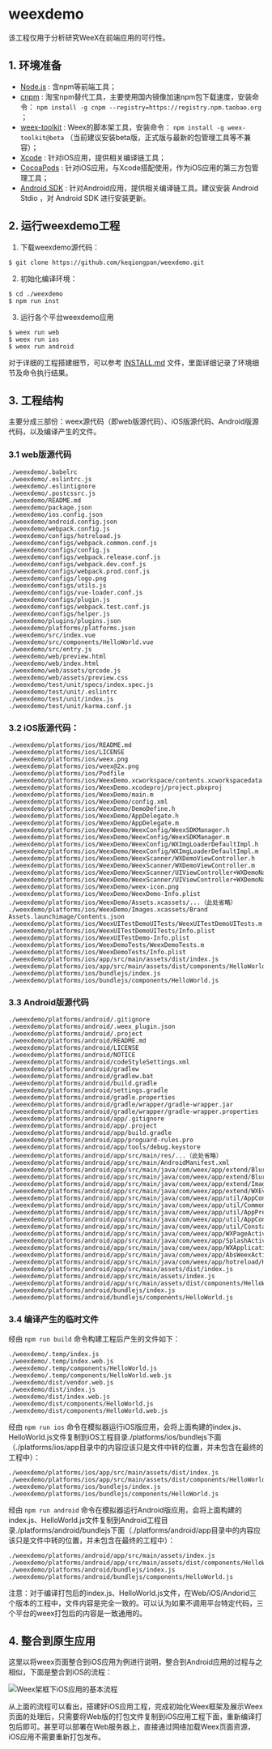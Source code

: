 # weexdemo

该工程仅用于分析研究WeeX在前端应用的可行性。


## 1. 环境准备

- [Node.js](https://nodejs.org/en/download/) : 含npm等前端工具；
- [cnpm](http://npm.taobao.org/) : 淘宝npm替代工具，主要使用国内镜像加速npm包下载速度，安装命令： `npm install -g cnpm --registry=https://registry.npm.taobao.org` ；
- [weex-toolkit](https://weex.apache.org/zh/guide/introduction.html) : Weex的脚本架工具，安装命令： `npm install -g weex-toolkit@beta` （当前建议安装beta版，正式版与最新的包管理工具等不兼容）；
- [Xcode](https://developer.apple.com/xcode/) : 针对iOS应用，提供相关编译链工具；
- [CocoaPods](https://cocoapods.org/) : 针对iOS应用，与Xcode搭配使用，作为iOS应用的第三方包管理工具；
- [Android SDK](https://developer.android.com/) : 针对Android应用，提供相关编译链工具。建议安装 Android Stdio ，对 Android SDK 进行安装更新。


## 2. 运行weexdemo工程

1. 下载weexdemo源代码：

```
$ git clone https://github.com/keqiongpan/weexdemo.git
```

2. 初始化编译环境：

```
$ cd ./weexdemo
$ npm run inst
```

3. 运行各个平台weexdemo应用

```
$ weex run web
$ weex run ios
$ weex run android
```

对于详细的工程搭建细节，可以参考 [INSTALL.md](INSTALL.md) 文件，里面详细记录了环境细节及命令执行结果。


## 3. 工程结构

主要分成三部份：weex源代码（即web版源代码）、iOS版源代码、Android版源代码，以及编译产生的文件。

### 3.1 web版源代码

```
./weexdemo/.babelrc
./weexdemo/.eslintrc.js
./weexdemo/.eslintignore
./weexdemo/.postcssrc.js
./weexdemo/README.md
./weexdemo/package.json
./weexdemo/ios.config.json
./weexdemo/android.config.json
./weexdemo/webpack.config.js
./weexdemo/configs/hotreload.js
./weexdemo/configs/webpack.common.conf.js
./weexdemo/configs/config.js
./weexdemo/configs/webpack.release.conf.js
./weexdemo/configs/webpack.dev.conf.js
./weexdemo/configs/webpack.prod.conf.js
./weexdemo/configs/logo.png
./weexdemo/configs/utils.js
./weexdemo/configs/vue-loader.conf.js
./weexdemo/configs/plugin.js
./weexdemo/configs/webpack.test.conf.js
./weexdemo/configs/helper.js
./weexdemo/plugins/plugins.json
./weexdemo/platforms/platforms.json
./weexdemo/src/index.vue
./weexdemo/src/components/HelloWorld.vue
./weexdemo/src/entry.js
./weexdemo/web/preview.html
./weexdemo/web/index.html
./weexdemo/web/assets/qrcode.js
./weexdemo/web/assets/preview.css
./weexdemo/test/unit/specs/index.spec.js
./weexdemo/test/unit/.eslintrc
./weexdemo/test/unit/index.js
./weexdemo/test/unit/karma.conf.js
```

### 3.2 iOS版源代码：

```
./weexdemo/platforms/ios/README.md
./weexdemo/platforms/ios/LICENSE
./weexdemo/platforms/ios/weex.png
./weexdemo/platforms/ios/weex@2x.png
./weexdemo/platforms/ios/Podfile
./weexdemo/platforms/ios/WeexDemo.xcworkspace/contents.xcworkspacedata
./weexdemo/platforms/ios/WeexDemo.xcodeproj/project.pbxproj
./weexdemo/platforms/ios/WeexDemo/main.m
./weexdemo/platforms/ios/WeexDemo/config.xml
./weexdemo/platforms/ios/WeexDemo/DemoDefine.h
./weexdemo/platforms/ios/WeexDemo/AppDelegate.h
./weexdemo/platforms/ios/WeexDemo/AppDelegate.m
./weexdemo/platforms/ios/WeexDemo/WeexConfig/WeexSDKManager.h
./weexdemo/platforms/ios/WeexDemo/WeexConfig/WeexSDKManager.m
./weexdemo/platforms/ios/WeexDemo/WeexConfig/WXImgLoaderDefaultImpl.h
./weexdemo/platforms/ios/WeexDemo/WeexConfig/WXImgLoaderDefaultImpl.m
./weexdemo/platforms/ios/WeexDemo/WeexScanner/WXDemoViewController.h
./weexdemo/platforms/ios/WeexDemo/WeexScanner/WXDemoViewController.m
./weexdemo/platforms/ios/WeexDemo/WeexScanner/UIViewController+WXDemoNaviBar.m
./weexdemo/platforms/ios/WeexDemo/WeexScanner/UIViewController+WXDemoNaviBar.h
./weexdemo/platforms/ios/WeexDemo/weex-icon.png
./weexdemo/platforms/ios/WeexDemo/WeexDemo-Info.plist
./weexdemo/platforms/ios/WeexDemo/Assets.xcassets/...（此处省略）
./weexdemo/platforms/ios/WeexDemo/Images.xcassets/Brand Assets.launchimage/Contents.json
./weexdemo/platforms/ios/WeexUITestDemoUITests/WeexUITestDemoUITests.m
./weexdemo/platforms/ios/WeexUITestDemoUITests/Info.plist
./weexdemo/platforms/ios/WeexUITestDemo-Info.plist
./weexdemo/platforms/ios/WeexDemoTests/WeexDemoTests.m
./weexdemo/platforms/ios/WeexDemoTests/Info.plist
./weexdemo/platforms/ios/app/src/main/assets/dist/index.js
./weexdemo/platforms/ios/app/src/main/assets/dist/components/HelloWorld.js
./weexdemo/platforms/ios/bundlejs/index.js
./weexdemo/platforms/ios/bundlejs/components/HelloWorld.js
```

### 3.3 Android版源代码

```
./weexdemo/platforms/android/.gitignore
./weexdemo/platforms/android/.weex_plugin.json
./weexdemo/platforms/android/.project
./weexdemo/platforms/android/README.md
./weexdemo/platforms/android/LICENSE
./weexdemo/platforms/android/NOTICE
./weexdemo/platforms/android/codeStyleSettings.xml
./weexdemo/platforms/android/gradlew
./weexdemo/platforms/android/gradlew.bat
./weexdemo/platforms/android/build.gradle
./weexdemo/platforms/android/settings.gradle
./weexdemo/platforms/android/gradle.properties
./weexdemo/platforms/android/gradle/wrapper/gradle-wrapper.jar
./weexdemo/platforms/android/gradle/wrapper/gradle-wrapper.properties
./weexdemo/platforms/android/app/.gitignore
./weexdemo/platforms/android/app/.project
./weexdemo/platforms/android/app/build.gradle
./weexdemo/platforms/android/app/proguard-rules.pro
./weexdemo/platforms/android/app/tools/debug.keystore
./weexdemo/platforms/android/app/src/main/res/...（此处省略）
./weexdemo/platforms/android/app/src/main/AndroidManifest.xml
./weexdemo/platforms/android/app/src/main/java/com/weex/app/extend/BlurTool.java
./weexdemo/platforms/android/app/src/main/java/com/weex/app/extend/BlurTransformation.java
./weexdemo/platforms/android/app/src/main/java/com/weex/app/extend/ImageAdapter.java
./weexdemo/platforms/android/app/src/main/java/com/weex/app/extend/WXEventModule.java
./weexdemo/platforms/android/app/src/main/java/com/weex/app/util/AppConfigXmlParser.java
./weexdemo/platforms/android/app/src/main/java/com/weex/app/util/CommonUtils.java
./weexdemo/platforms/android/app/src/main/java/com/weex/app/util/AppPreferences.java
./weexdemo/platforms/android/app/src/main/java/com/weex/app/util/AppConfig.java
./weexdemo/platforms/android/app/src/main/java/com/weex/app/util/Constants.java
./weexdemo/platforms/android/app/src/main/java/com/weex/app/WXPageActivity.java
./weexdemo/platforms/android/app/src/main/java/com/weex/app/SplashActivity.java
./weexdemo/platforms/android/app/src/main/java/com/weex/app/WXApplication.java
./weexdemo/platforms/android/app/src/main/java/com/weex/app/AbsWeexActivity.java
./weexdemo/platforms/android/app/src/main/java/com/weex/app/hotreload/HotReloadManager.java
./weexdemo/platforms/android/app/src/main/assets/dist/index.js
./weexdemo/platforms/android/app/src/main/assets/index.js
./weexdemo/platforms/android/app/src/main/assets/dist/components/HelloWorld.js
./weexdemo/platforms/android/bundlejs/index.js
./weexdemo/platforms/android/bundlejs/components/HelloWorld.js
```


### 3.4 编译产生的临时文件

经由 `npm run build` 命令构建工程后产生的文件如下：

```
./weexdemo/.temp/index.js
./weexdemo/.temp/index.web.js
./weexdemo/.temp/components/HelloWorld.js
./weexdemo/.temp/components/HelloWorld.web.js
./weexdemo/dist/vendor.web.js
./weexdemo/dist/index.js
./weexdemo/dist/index.web.js
./weexdemo/dist/components/HelloWorld.js
./weexdemo/dist/components/HelloWorld.web.js
```

经由 `npm run ios` 命令在模拟器运行iOS版应用，会将上面构建的index.js、HelloWorld.js文件复制到iOS工程目录./platforms/ios/bundlejs下面（./platforms/ios/app目录中的内容应该只是文件中转的位置，并未包含在最终的工程中）：

```
./weexdemo/platforms/ios/app/src/main/assets/dist/index.js
./weexdemo/platforms/ios/app/src/main/assets/dist/components/HelloWorld.js
./weexdemo/platforms/ios/bundlejs/index.js
./weexdemo/platforms/ios/bundlejs/components/HelloWorld.js
```

经由 `npm run android` 命令在模拟器运行Android版应用，会将上面构建的index.js、HelloWorld.js文件复制到Android工程目录./platforms/android/bundlejs下面（./platforms/android/app目录中的内容应该只是文件中转的位置，并未包含在最终的工程中）：

```
./weexdemo/platforms/android/app/src/main/assets/index.js
./weexdemo/platforms/android/app/src/main/assets/dist/components/HelloWorld.js
./weexdemo/platforms/android/bundlejs/index.js
./weexdemo/platforms/android/bundlejs/components/HelloWorld.js
```

注意：对于编译打包后的index.js、HelloWorld.js文件，在Web/iOS/Andorid三个版本的工程中，文件内容是完全一致的。可以认为如果不调用平台特定代码，三个平台的weex打包后的内容是一致通用的。


## 4. 整合到原生应用

这里以将weex页面整合到iOS应用为例进行说明，整合到Android应用的过程与之相似，下面是整合到iOS的流程：

![Weex架框下iOS应用的基本流程](./docs/diagrams/weex_ios_activity.png)

从上面的流程可以看出，搭建好iOS应用工程，完成初始化Weex框架及展示Weex页面的处理后，只需要将Web版的打包文件复制到iOS应用工程下面，重新编译打包后即可。甚至可以部署在Web服务器上，直接通过网络加载Weex页面资源，iOS应用不需要重新打包发布。
